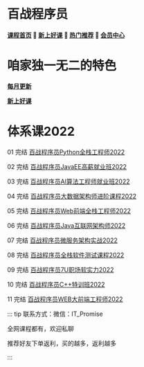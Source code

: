 # 百战程序员

#### [**课程首页**](../index.md) 💖 [**新上好课**](./xshk.md) 💖 [**热门推荐**](./rmtj.md) 💖 [**会员中心**](./vip.md)



# 咱家独一无二的特色

[**每月更新**](https://www.itbaizhan.com/course/update)

[**新上好课**](https://www.itbaizhan.com/recommend.html)



# 体系课2022

01 完结 [百战程序员Python全栈工程师2022](https://www.itbaizhan.com/)

02 完结 [百战程序员JavaEE高薪就业班2022](https://www.itbaizhan.com/stages/id/4)

03 完结 [百战程序员AI算法工程师就业班2022](https://www.itbaizhan.com/stages/id/31)

04 完结 [百战程序员大数据架构师进阶课程2022](https://www.itbaizhan.com/stages/id/10)

05 完结 [百战程序员Web前端全栈工程师2022](https://www.itbaizhan.com/stages/id/16)

06 完结 [百战程序员Java互联网架构师2022](https://www.itbaizhan.com/stages/id/29)

07 完结 [百战程序员微服务架构实战2022](https://www.itbaizhan.com/stages/id/33)

08 完结 [百战程序员全栈软件测试课程2022](https://www.itbaizhan.com/stages/id/20)

09 完结 [百战程序员7U职场软实力2022](https://www.itbaizhan.com/stages/id/9)

10 完结 [百战程序员C++特训班2022](https://www.itbaizhan.com/stages/id/39)

11 完结 [百战程序员WEB大前端工程师2022](https://www.itbaizhan.com/course/web)



::: tip
联系方式：微信：IT_Promise

全网课程都有，欢迎私聊

推荐好友下单返利，买的越多，返利越多

:::